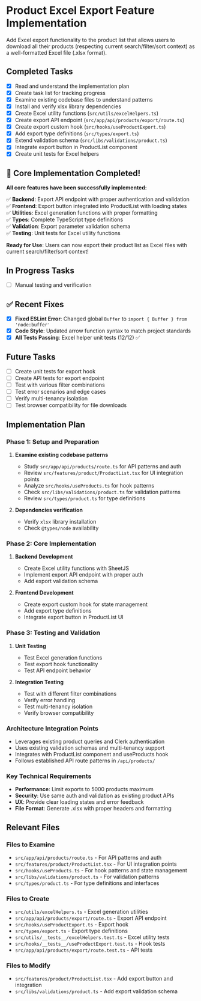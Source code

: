 # Product Excel Export Feature Implementation

Add Excel export functionality to the product list that allows users to download all their products (respecting current search/filter/sort context) as a well-formatted Excel file (.xlsx format).

## Completed Tasks

- [x] Read and understand the implementation plan
- [x] Create task list for tracking progress
- [x] Examine existing codebase files to understand patterns
- [x] Install and verify xlsx library dependencies
- [x] Create Excel utility functions (`src/utils/excelHelpers.ts`)
- [x] Create export API endpoint (`src/app/api/products/export/route.ts`)
- [x] Create export custom hook (`src/hooks/useProductExport.ts`)
- [x] Add export type definitions (`src/types/export.ts`)
- [x] Extend validation schema (`src/libs/validations/product.ts`)
- [x] Integrate export button in ProductList component
- [x] Create unit tests for Excel helpers

## 🎉 Core Implementation Completed!

**All core features have been successfully implemented:**

✅ **Backend**: Export API endpoint with proper authentication and validation  
✅ **Frontend**: Export button integrated into ProductList with loading states  
✅ **Utilities**: Excel generation functions with proper formatting  
✅ **Types**: Complete TypeScript type definitions  
✅ **Validation**: Export parameter validation schema  
✅ **Testing**: Unit tests for Excel utility functions  

**Ready for Use**: Users can now export their product list as Excel files with current search/filter/sort context!

## In Progress Tasks

- [ ] Manual testing and verification

## ✅ Recent Fixes

- [x] **Fixed ESLint Error**: Changed global `Buffer` to `import { Buffer } from 'node:buffer'`
- [x] **Code Style**: Updated arrow function syntax to match project standards
- [x] **All Tests Passing**: Excel helper unit tests (12/12) ✅

## Future Tasks
- [ ] Create unit tests for export hook
- [ ] Create API tests for export endpoint
- [ ] Test with various filter combinations
- [ ] Test error scenarios and edge cases
- [ ] Verify multi-tenancy isolation
- [ ] Test browser compatibility for file downloads

## Implementation Plan

### Phase 1: Setup and Preparation
1. **Examine existing codebase patterns**
   - Study `src/app/api/products/route.ts` for API patterns and auth
   - Review `src/features/product/ProductList.tsx` for UI integration points
   - Analyze `src/hooks/useProducts.ts` for hook patterns
   - Check `src/libs/validations/product.ts` for validation patterns
   - Review `src/types/product.ts` for type definitions

2. **Dependencies verification**
   - Verify `xlsx` library installation
   - Check `@types/node` availability

### Phase 2: Core Implementation
1. **Backend Development**
   - Create Excel utility functions with SheetJS
   - Implement export API endpoint with proper auth
   - Add export validation schema

2. **Frontend Development**  
   - Create export custom hook for state management
   - Add export type definitions
   - Integrate export button in ProductList UI

### Phase 3: Testing and Validation
1. **Unit Testing**
   - Test Excel generation functions
   - Test export hook functionality
   - Test API endpoint behavior

2. **Integration Testing**
   - Test with different filter combinations
   - Verify error handling
   - Test multi-tenancy isolation
   - Verify browser compatibility

### Architecture Integration Points
- Leverages existing product queries and Clerk authentication
- Uses existing validation schemas and multi-tenancy support
- Integrates with ProductList component and useProducts hook
- Follows established API route patterns in `/api/products/`

### Key Technical Requirements
- **Performance**: Limit exports to 5000 products maximum
- **Security**: Use same auth and validation as existing product APIs
- **UX**: Provide clear loading states and error feedback
- **File Format**: Generate .xlsx with proper headers and formatting

## Relevant Files

### Files to Examine
- `src/app/api/products/route.ts` - For API patterns and auth
- `src/features/product/ProductList.tsx` - For UI integration points  
- `src/hooks/useProducts.ts` - For hook patterns and state management
- `src/libs/validations/product.ts` - For validation patterns
- `src/types/product.ts` - For type definitions and interfaces

### Files to Create
- `src/utils/excelHelpers.ts` - Excel generation utilities
- `src/app/api/products/export/route.ts` - Export API endpoint
- `src/hooks/useProductExport.ts` - Export hook
- `src/types/export.ts` - Export type definitions
- `src/utils/__tests__/excelHelpers.test.ts` - Excel utility tests
- `src/hooks/__tests__/useProductExport.test.ts` - Hook tests
- `src/app/api/products/export/route.test.ts` - API tests

### Files to Modify
- `src/features/product/ProductList.tsx` - Add export button and integration
- `src/libs/validations/product.ts` - Add export validation schema 
